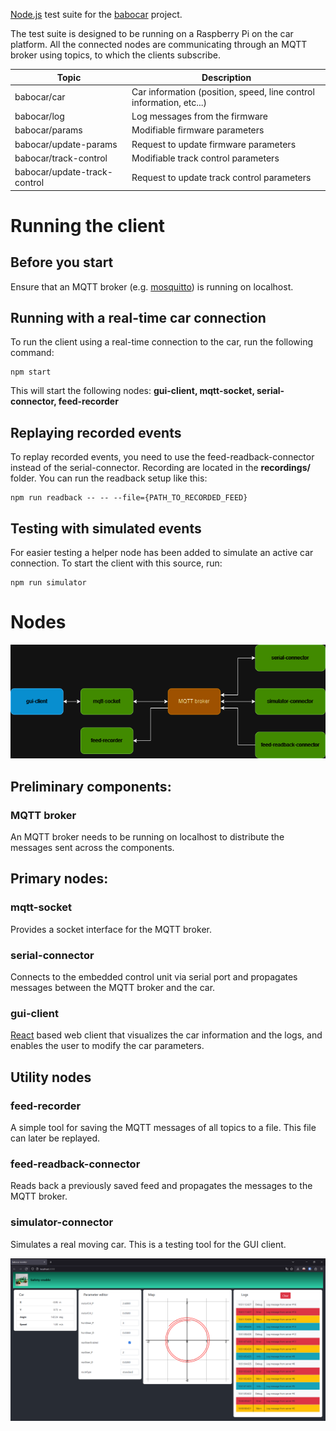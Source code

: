 [Node.js](https://nodejs.org/en) test suite for the [babocar](https://github.com/somaveszelovszki/babocar) project.

The test suite is designed to be running on a Raspberry Pi on the car platform.
All the connected nodes are communicating through an MQTT broker using topics, to which the clients subscribe.

| Topic                        | Description                                                         |
| -----------------------------| ------------------------------------------------------------------- |
| babocar/car                  | Car information (position, speed, line control information, etc...) |
| babocar/log                  | Log messages from the firmware                                      |
| babocar/params               | Modifiable firmware parameters                                      |
| babocar/update-params        | Request to update firmware parameters                               |
| babocar/track-control        | Modifiable track control parameters                                 |
| babocar/update-track-control | Request to update track control parameters                          |

# Running the client

## Before you start

Ensure that an MQTT broker (e.g. [mosquitto](https://mosquitto.org)) is running on localhost.

## Running with a real-time car connection

To run the client using a real-time connection to the car, run the following command:

```
npm start
```

This will start the following nodes: **gui-client, mqtt-socket, serial-connector, feed-recorder**

## Replaying recorded events

To replay recorded events, you need to use the feed-readback-connector instead of the serial-connector.
Recording are located in the **recordings/** folder.
You can run the readback setup like this:

```
npm run readback -- -- --file={PATH_TO_RECORDED_FEED}
```

## Testing with simulated events

For easier testing a helper node has been added to simulate an active car connection. To start the client with this source, run:

```
npm run simulator
```

# Nodes

<img src="docs/architecture.drawio.png" width="600">

## Preliminary components:

### MQTT broker

An MQTT broker needs to be running on localhost to distribute the messages sent across the components.

## Primary nodes:

### mqtt-socket

Provides a socket interface for the MQTT broker.

### serial-connector

Connects to the embedded control unit via serial port and propagates messages between the MQTT broker and the car.

### gui-client

[React](https://react.dev) based web client that visualizes the car information and the logs, and enables the user to modify the car parameters.

## Utility nodes

### feed-recorder

A simple tool for saving the MQTT messages of all topics to a file. This file can later be replayed.

### feed-readback-connector

Reads back a previously saved feed and propagates the messages to the MQTT broker.

### simulator-connector

Simulates a real moving car. This is a testing tool for the GUI client.

<img src="docs/gui_screenshot.png" width="600">
